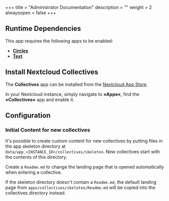 +++
title = "Administrator Documentation"
description = ""
weight = 2
alwaysopen = false
+++

## Runtime Dependencies

This app requires the following apps to be enabled:

* [**Circles**](https://apps.nextcloud.com/apps/circles)
* [**Text**](https://apps.nextcloud.com/apps/text)

## Install Nextcloud Collectives

The **Collectives** app can be installed from the [Nextcloud App Store](https://apps.nextcloud.com/apps/collectives).

In your Nextcloud instance, simply navigate to **»Apps«**, find the
**»Collectives«** app and enable it.

## Configuration

### Initial Content for new collectives

It's possible to create custom content for new collectives by putting files
in the app skeleton directory at `data/app_<INSTANCE_ID>/collectives/skeleton`.
New collectives start with the contents of this directory.

Create a `Readme.md` to change the landing page that is opened automatically
when entering a collective.

If the skeleton directory doesn't contain a `Readme.md`, the default landing
page from `apps/collectives/skeleton/Readme.md` will be copied into the
collectives directory instead.
